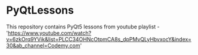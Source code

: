 # PyQtLessons 
This repository contains PyQt5 lessons from youtube playlist - 'https://www.youtube.com/watch?v=6zkOrq9YVik&list=PLCC34OHNcOtpmCA8s_dpPMvQLyHbvxocY&index=30&ab_channel=Codemy.com'